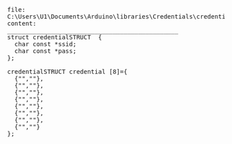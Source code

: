 
<pre>
file:
C:\Users\U1\Documents\Arduino\libraries\Credentials\credentials.h
content:
_______________________________________________
struct credentialSTRUCT  {
  char const *ssid;
  char const *pass;
};

credentialSTRUCT credential [8]={
  {"",""},
  {"",""},
  {"",""},
  {"",""},
  {"",""},
  {"",""},
  {"",""},
  {"",""}
};  
 </pre>
